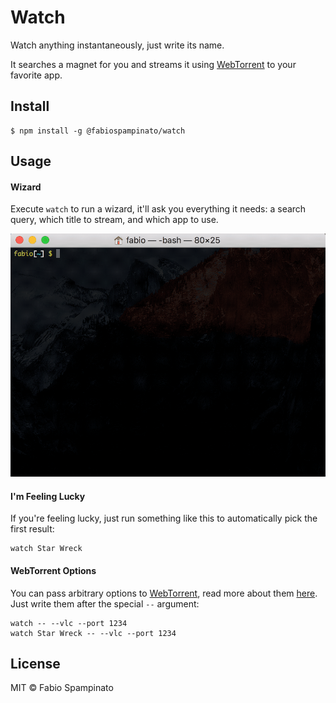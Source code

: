 # Watch

Watch anything instantaneously, just write its name.

It searches a magnet for you and streams it using [WebTorrent](https://github.com/fabiospampinato/webtorrent-cli) to your favorite app.

## Install

```shell
$ npm install -g @fabiospampinato/watch
```

## Usage

#### Wizard

Execute `watch` to run a wizard, it'll ask you everything it needs: a search query, which title to stream, and which app to use.

<p align="center">
	<img src="resources/wizard.gif" width="600" alt="Wizard">
</p>

#### I'm Feeling Lucky

If you're feeling lucky, just run something like this to automatically pick the first result:

```shell
watch Star Wreck
```

#### WebTorrent Options

You can pass arbitrary options to [WebTorrent](https://github.com/fabiospampinato/webtorrent-cli), read more about them [here](https://github.com/fabiospampinato/webtorrent-cli). Just write them after the special `--` argument:

```shell
watch -- --vlc --port 1234
watch Star Wreck -- --vlc --port 1234
```

## License

MIT © Fabio Spampinato
